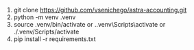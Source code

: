 1. git clone https://github.com/vsenichego/astra-accounting.git
2. python -m venv .venv
3. source .venv/bin/activate or .\.venv\Scripts\activate or ./.venv/Scripts/activate
4. pip install -r requirements.txt

